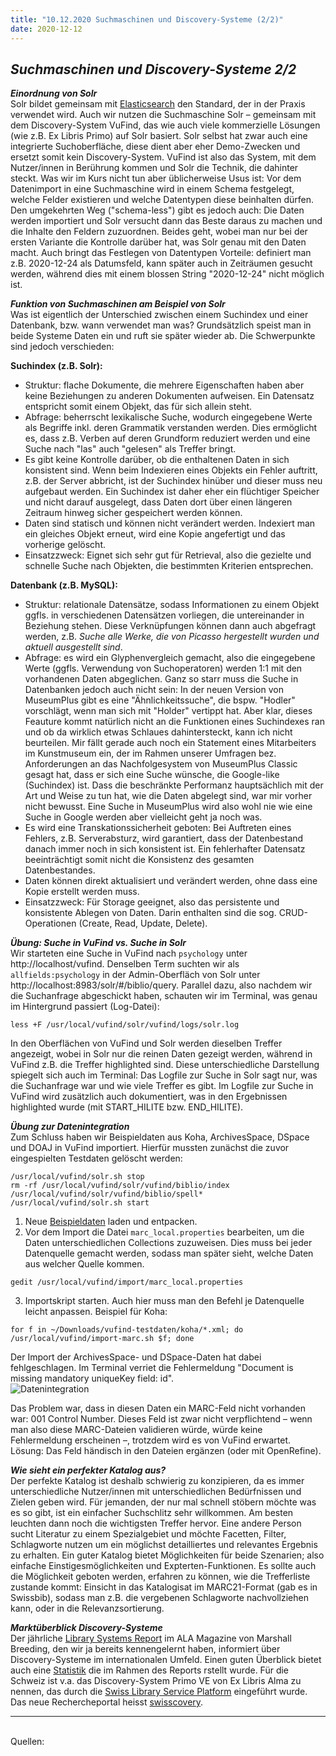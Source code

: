 ```yaml
---
title: "10.12.2020 Suchmaschinen und Discovery-Systeme (2/2)"
date: 2020-12-12
---
```


## *Suchmaschinen und Discovery-Systeme 2/2*   

***Einordnung von Solr***   
Solr bildet gemeinsam mit [Elasticsearch](https://www.elastic.co/de/) den Standard, der in der Praxis verwendet wird. Auch wir nutzen die Suchmaschine Solr – gemeinsam mit dem Discovery-System VuFind, das wie auch viele kommerzielle Lösungen (wie z.B. Ex Libris Primo) auf Solr basiert. Solr selbst hat zwar auch eine integrierte Suchoberfläche, diese dient aber eher Demo-Zwecken und ersetzt somit kein Discovery-System. VuFind ist also das System, mit dem Nutzer/innen in Berührung kommen und Solr die Technik, die dahinter steckt. Was wir im Kurs nicht tun aber üblicherweise Usus ist: Vor dem Datenimport in eine Suchmaschine wird in einem Schema festgelegt, welche Felder existieren und welche Datentypen diese beinhalten dürfen. Den umgekehrten Weg ("schema-less") gibt es jedoch auch: Die Daten werden importiert und Solr versucht dann das Beste daraus zu machen und die Inhalte den Feldern zuzuordnen. Beides geht, wobei man nur bei der ersten Variante die Kontrolle darüber hat, was Solr genau mit den Daten macht. Auch bringt das Festlegen von Datentypen Vorteile: definiert man z.B. 2020-12-24 als Datumsfeld, kann später auch in Zeiträumen gesucht werden, während dies mit einem blossen String "2020-12-24" nicht möglich ist.

***Funktion von Suchmaschinen am Beispiel von Solr***   
Was ist eigentlich der Unterschied zwischen einem Suchindex und einer Datenbank, bzw. wann verwendet man was? Grundsätzlich speist man in beide Systeme Daten ein und ruft sie später wieder ab. Die Schwerpunkte sind jedoch verschieden:

**Suchindex (z.B. Solr):**   
* Struktur: flache Dokumente, die mehrere Eigenschaften haben aber keine Beziehungen zu anderen Dokumenten aufweisen. Ein Datensatz entspricht somit einem Objekt, das für sich allein steht.
* Abfrage: beherrscht lexikalische Suche, wodurch eingegebene Werte als Begriffe inkl. deren Grammatik verstanden werden. Dies ermöglicht es, dass z.B. Verben auf deren Grundform reduziert werden und eine Suche nach "las" auch "gelesen" als Treffer bringt.
* Es gibt keine Kontrolle darüber, ob die enthaltenen Daten in sich konsistent sind. Wenn beim Indexieren eines Objekts ein Fehler auftritt, z.B. der Server abbricht, ist der Suchindex hinüber und dieser muss neu aufgebaut werden. Ein Suchindex ist daher eher ein flüchtiger Speicher und nicht darauf ausgelegt, dass Daten dort über einen längeren Zeitraum hinweg sicher gespeichert werden können.
* Daten sind statisch und können nicht verändert werden. Indexiert man ein gleiches Objekt erneut, wird eine Kopie angefertigt und das vorherige gelöscht.
* Einsatzzweck: Eignet sich sehr gut für Retrieval, also die gezielte und schnelle Suche nach Objekten, die bestimmten Kriterien entsprechen.


**Datenbank (z.B. MySQL):**     
* Struktur: relationale Datensätze, sodass Informationen zu einem Objekt ggfls. in verschiedenen Datensätzen vorliegen, die untereinander in Beziehung stehen. Diese Verknüpfungen können dann auch abgefragt werden, z.B. *Suche alle Werke, die von Picasso hergestellt wurden und aktuell ausgestellt sind*.
* Abfrage: es wird ein Glyphenvergleich gemacht, also die eingegebene Werte (ggfls. Verwendung von Suchoperatoren) werden 1:1 mit den vorhandenen Daten abgeglichen. Ganz so starr muss die Suche in Datenbanken jedoch auch nicht sein: In der neuen Version von MuseumPlus gibt es eine "Ähnlichkeitssuche", die bspw. "Hodler" vorschlägt, wenn man sich mit "Holder" vertippt hat. Aber klar, dieses Feauture kommt natürlich nicht an die Funktionen eines Suchindexes ran und ob da wirklich etwas Schlaues dahintersteckt, kann ich nicht beurteilen. Mir fällt gerade auch noch ein Statement eines Mitarbeiters im Kunstmuseum ein, der im Rahmen unserer Umfragen bez. Anforderungen an das Nachfolgesystem von MuseumPlus Classic gesagt hat, dass er sich eine Suche wünsche, die Google-like (Suchindex) ist. Dass die beschränkte Performanz hauptsächlich mit der Art und Weise zu tun hat, wie die Daten abgelegt sind, war mir vorher nicht bewusst. Eine Suche in MuseumPlus wird also wohl nie wie eine Suche in Google werden aber vielleicht geht ja noch was.
* Es wird eine Transkationssicherheit geboten: Bei Auftreten eines Fehlers, z.B. Serverabsturz, wird garantiert, dass der Datenbestand danach immer noch in sich konsistent ist. Ein fehlerhafter Datensatz beeinträchtigt somit nicht die Konsistenz des gesamten Datenbestandes.
* Daten können direkt aktualisiert und verändert werden, ohne dass eine Kopie erstellt werden muss.
* Einsatzzweck: Für Storage geeignet, also das persistente und konsistente Ablegen von Daten. Darin enthalten sind die sog. CRUD-Operationen (Create, Read, Update, Delete).

***Übung: Suche in VuFind vs. Suche in Solr***   
Wir starteten eine Suche in VuFind nach `psychology` unter http://localhost/vufind. Denselben Term suchten wir als `allfields:psychology` in der Admin-Oberfläch von Solr unter http://localhost:8983/solr/#/biblio/query. Parallel dazu, also nachdem wir die Suchanfrage abgeschickt haben, schauten wir im Terminal, was genau im Hintergrund passiert (Log-Datei):   
```
less +F /usr/local/vufind/solr/vufind/logs/solr.log
```
In den Oberflächen von VuFind und Solr werden dieselben Treffer angezeigt, wobei in Solr nur die reinen Daten gezeigt werden, während in VuFind z.B. die Treffer highlighted sind. Diese unterschiedliche Darstellung spiegelt sich auch im Terminal: Das Logfile zur Suche in Solr sagt nur, was die Suchanfrage war und wie viele Treffer es gibt. Im Logfile zur Suche in VuFind wird zusätzlich auch dokumentiert, was in den Ergebnissen highlighted wurde (mit START_HILITE bzw. END_HILITE).

***Übung zur Datenintegration***  
Zum Schluss haben wir Beispieldaten aus Koha, ArchivesSpace, DSpace und DOAJ in VuFind importiert. Hierfür mussten zunächst die zuvor eingespielten Testdaten gelöscht werden:
```
/usr/local/vufind/solr.sh stop
rm -rf /usr/local/vufind/solr/vufind/biblio/index /usr/local/vufind/solr/vufind/biblio/spell*
/usr/local/vufind/solr.sh start
```
1. Neue [Beispieldaten]((https://bain.felixlohmeier.de/data/vufind-testdaten.zip)) laden und entpacken.
2. Vor dem Import die Datei `marc_local.properties` bearbeiten, um die Daten unterschiedlichen Collections zuzuweisen. Dies muss bei jeder Datenquelle gemacht werden, sodass man später sieht, welche Daten aus welcher Quelle kommen.
```
gedit /usr/local/vufind/import/marc_local.properties
```
3. Importskript starten. Auch hier muss man den Befehl je Datenquelle leicht anpassen. Beispiel für Koha:
```
for f in ~/Downloads/vufind-testdaten/koha/*.xml; do /usr/local/vufind/import-marc.sh $f; done
```

Der Import der ArchivesSpace- und DSpace-Daten hat dabei fehlgeschlagen. Im Terminal verriet die Fehlermeldung "Document is missing mandatory uniqueKey field: id".   
![Datenintegration]({{site.baseurl}}/images/datenintegration.png)   

Das Problem war, dass in diesen Daten ein MARC-Feld nicht vorhanden war: 001 Control Number. Dieses Feld ist zwar nicht verpflichtend – wenn man also diese MARC-Dateien validieren würde, würde keine Fehlermeldung erscheinen –, trotzdem wird es von VuFind erwartet. Lösung: Das Feld händisch in den Dateien ergänzen (oder mit OpenRefine).

***Wie sieht ein perfekter Katalog aus?***   
Der perfekte Katalog ist deshalb schwierig zu konzipieren, da es immer unterschiedliche Nutzer/innen mit unterschiedlichen Bedürfnissen und Zielen geben wird. Für jemanden, der nur mal schnell stöbern möchte was es so gibt, ist ein einfacher Suchschlitz sehr willkommen. Am besten leuchten dann noch die wichtigsten Treffer hervor. Eine andere Person sucht Literatur zu einem Spezialgebiet und möchte Facetten, Filter, Schlagworte nutzen um ein möglichst detailliertes und relevantes Ergebnis zu erhalten. Ein guter Katalog bietet Möglichkeiten für beide Szenarien; also einfache Einstigesmöglichkeiten und Expterten-Funktionen. Es sollte auch die Möglichkeit geboten werden, erfahren zu können, wie die Trefferliste zustande kommt: Einsicht in das Katalogisat im MARC21-Format (gab es in Swissbib), sodass man z.B. die vergebenen Schlagworte nachvollziehen kann, oder in die Relevanzsortierung.

***Marktüberblick Discovery-Systeme***   
Der jährliche [Library Systems Report](https://americanlibrariesmagazine.org/2020/05/01/2020-library-systems-report/) im ALA Magazine von Marshall Breeding, den wir ja bereits kennengelernt haben, informiert über Discovery-Systeme im internationalen Umfeld. Einen guten Überblick bietet auch eine [Statistik](https://americanlibrariesmagazine.org/wp-content/uploads/2020/04/charts-for-2020-Library-Systems-Report.pdf) die im Rahmen des Reports rstellt wurde. Für die Schweiz ist v.a. das Discovery-System Primo VE von Ex Libris Alma zu nennen, das durch die [Swiss Library Service Platform](https://slsp.ch) eingeführt wurde. Das neue Rechercheportal heisst [swisscovery](https://swisscovery.slsp.ch).

---  
<br>
Quellen: 

